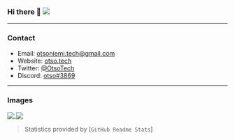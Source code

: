 ### Hi there 👋 <img src="https://komarev.com/ghpvc/?username=otsoniemi&color=ff69b4"/>

___

### Contact

- Email: [otsoniemi.tech@gmail.com](mailto:otsoniemi.tech@gmail.com)
- Website: [otso.tech](https://otso.tech/)
- Twitter: [@OtsoTech](https://twitter.com/otsotech)
- Discord: [otso#3869]()
___
 
### Images

<a href="https://github.com/anuraghazra/github-readme-stats">
  <img align="center" src="https://github-readme-stats.vercel.app/api/?username=otsoniemi&show_icons=true&custom_title=Github%20Stats&count_private=true&hide=issues,contributed&bg_color=1e1e2e&text_color=cdd6f4&icon_color=cba6f7&title_color=94e2d5" />  
</a>
<a href="https://github.com/anuraghazra/github-readme-stats">
  <img align="center" src="https://github-readme-stats.vercel.app/api/top-langs/?username=otsoniemi&layout=compact&show_icons=true&custom_title=Top%20Languages&count_private=true&langs_count=4&bg_color=1e1e2e&text_color=cdd6f4&icon_color=cba6f7&title_color=94e2d5" />  
</a>

> Statistics provided by [`GitHub Readme Stats`]
